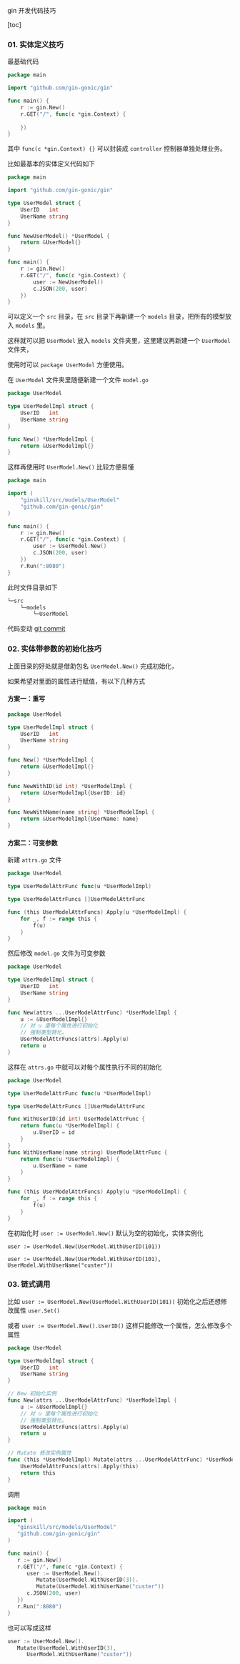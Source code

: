 gin 开发代码技巧

[toc]

### 01. 实体定义技巧

最基础代码

```go
package main

import "github.com/gin-gonic/gin"

func main() {
	r := gin.New()
	r.GET("/", func(c *gin.Context) {
		
	})
}
```

其中 `func(c *gin.Context) {}` 可以封装成 `controller` 控制器单独处理业务。

比如最基本的实体定义代码如下

```go
package main

import "github.com/gin-gonic/gin"

type UserModel struct {
	UserID   int
	UserName string
}

func NewUserModel() *UserModel {
	return &UserModel{}
}

func main() {
	r := gin.New()
	r.GET("/", func(c *gin.Context) {
		user := NewUserModel()
		c.JSON(200, user)
	})
}
```

可以定义一个 `src` 目录，在 `src` 目录下再新建一个 `models` 目录，把所有的模型放入 `models` 里。

这样就可以把 `UserModel` 放入 `models` 文件夹里，这里建议再新建一个 `UserModel` 文件夹，

使用时可以 `package UserModel` 方便使用。

在 `UserModel` 文件夹里随便新建一个文件 `model.go`

```go
package UserModel

type UserModelImpl struct {
	UserID   int
	UserName string
}

func New() *UserModelImpl {
	return &UserModelImpl{}
}
```

这样再使用时 `UserModel.New()` 比较方便易懂

```go
package main

import (
	"ginskill/src/models/UserModel"
	"github.com/gin-gonic/gin"
)

func main() {
	r := gin.New()
	r.GET("/", func(c *gin.Context) {
		user := UserModel.New()
		c.JSON(200, user)
	})
	r.Run(":8080")
}
```

此时文件目录如下

```bash
└─src
    └─models
        └─UserModel
```

代码变动 [git commit](https://github.com/custer-go/learn-gin/commit/4c7bc60999f5ca8330e8f3041f06c1e91c404151#diff-2357d785d351a1c8beb39645ad84efb5d68e67b935ba83881b80a1e329ba2c64R1)

### 02. 实体带参数的初始化技巧

上面目录的好处就是借助包名 `UserModel.New()` 完成初始化，

如果希望对里面的属性进行赋值，有以下几种方式

#### 方案一：重写

```go
package UserModel

type UserModelImpl struct {
	UserID   int
	UserName string
}

func New() *UserModelImpl {
	return &UserModelImpl{}
}

func NewWithID(id int) *UserModelImpl {
	return &UserModelImpl{UserID: id}
}

func NewWithName(name string) *UserModelImpl {
	return &UserModelImpl{UserName: name}
}
```

#### 方案二：可变参数

新建 `attrs.go` 文件

```go
package UserModel

type UserModelAttrFunc func(u *UserModelImpl)

type UserModelAttrFuncs []UserModelAttrFunc

func (this UserModelAttrFuncs) Apply(u *UserModelImpl) {
	for _, f := range this {
		f(u)
	}
}
```

然后修改 `model.go` 文件为可变参数

```go
package UserModel

type UserModelImpl struct {
	UserID   int
	UserName string
}

func New(attrs ...UserModelAttrFunc) *UserModelImpl {
	u := &UserModelImpl{}
	// 对 u 里每个属性进行初始化
	// 强制类型转化。
	UserModelAttrFuncs(attrs).Apply(u)
	return u
}
```

这样在 `attrs.go` 中就可以对每个属性执行不同的初始化

```go
package UserModel

type UserModelAttrFunc func(u *UserModelImpl)

type UserModelAttrFuncs []UserModelAttrFunc

func WithUserID(id int) UserModelAttrFunc {
	return func(u *UserModelImpl) {
		u.UserID = id
	}
}
func WithUserName(name string) UserModelAttrFunc {
	return func(u *UserModelImpl) {
		u.UserName = name
	}
}

func (this UserModelAttrFuncs) Apply(u *UserModelImpl) {
	for _, f := range this {
		f(u)
	}
}
```

在初始化时 `user := UserModel.New()` 默认为空的初始化，实体实例化

`user := UserModel.New(UserModel.WithUserID(101))`

`user := UserModel.New(UserModel.WithUserID(101), UserModel.WithUserName("custer"))`

### 03. 链式调用

比如 `user := UserModel.New(UserModel.WithUserID(101))`  初始化之后还想修改属性 `user.Set()`

或者 `user := UserModel.New().UserID()` 这样只能修改一个属性，怎么修改多个属性

```go
package UserModel

type UserModelImpl struct {
	UserID   int
	UserName string
}

// New 初始化实例
func New(attrs ...UserModelAttrFunc) *UserModelImpl {
	u := &UserModelImpl{}
	// 对 u 里每个属性进行初始化
	// 强制类型转化。
	UserModelAttrFuncs(attrs).Apply(u)
	return u
}

// Mutate 修改实例属性
func (this *UserModelImpl) Mutate(attrs ...UserModelAttrFunc) *UserModelImpl {
	UserModelAttrFuncs(attrs).Apply(this)
	return this
}
```

调用

```go
package main

import (
   "ginskill/src/models/UserModel"
   "github.com/gin-gonic/gin"
)

func main() {
   r := gin.New()
   r.GET("/", func(c *gin.Context) {
      user := UserModel.New().
         Mutate(UserModel.WithUserID(3)).
         Mutate(UserModel.WithUserName("custer"))
      c.JSON(200, user)
   })
   r.Run(":8080")
}
```

也可以写成这样

```go
user := UserModel.New().
   Mutate(UserModel.WithUserID(3),
      UserModel.WithUserName("custer"))
```

